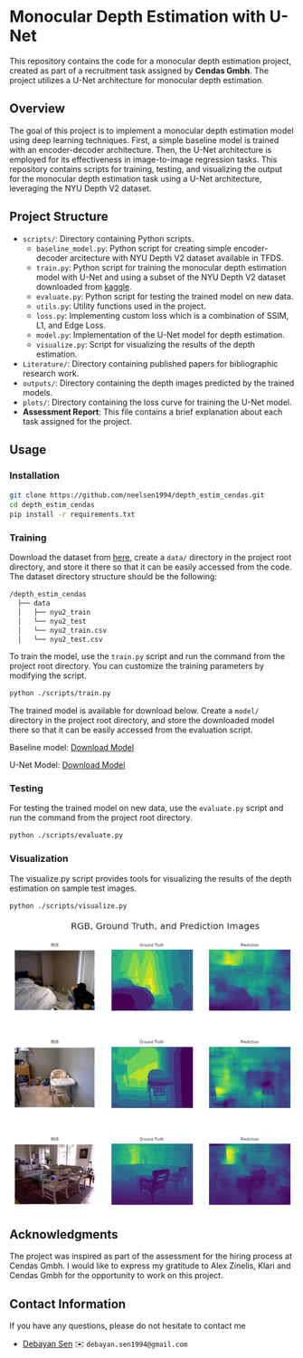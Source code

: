 # Monocular Depth Estimation with U-Net

This repository contains the code for a monocular depth estimation project, created as part of a recruitment task assigned by **Cendas Gmbh**. The project utilizes a U-Net architecture for monocular depth estimation.

## Overview

The goal of this project is to implement a monocular depth estimation model using deep learning techniques. First, a simple baseline model is trained with an encoder-decoder architecture. Then, the U-Net architecture is employed for its effectiveness in image-to-image regression tasks. This repository contains scripts for training, testing, and visualizing the output for the monocular depth estimation task using a U-Net architecture, leveraging the NYU Depth V2 dataset.

## Project Structure

- `scripts/`: Directory containing Python scripts.
  - `baseline_model.py`: Python script for creating simple encoder-decoder arcitecture with NYU Depth V2 dataset available in TFDS.   
  - `train.py`: Python script for training the monocular depth estimation model with U-Net and using a subset of the NYU Depth V2 dataset downloaded from [kaggle](https://www.kaggle.com/datasets/soumikrakshit/nyu-depth-v2).
  - `evaluate.py`: Python script for testing the trained model on new data.
  - `utils.py`: Utility functions used in the project.
  - `loss.py`: Implementing custom loss which is a combination of SSIM, L1, and Edge Loss.
  - `model.py`: Implementation of the U-Net model for depth estimation.
  - `visualize.py`: Script for visualizing the results of the depth estimation.
- `Literature/`: Directory containing published papers for bibliographic research work.
- `outputs/`: Directory containing the depth images predicted by the trained models.
- `plots/`: Directory containing the loss curve for training the U-Net model.
- **Assessment Report**: This file contains a brief explanation about each task assigned for the project.

## Usage

### Installation

```bash
git clone https://github.com/neelsen1994/depth_estim_cendas.git
cd depth_estim_cendas
pip install -r requirements.txt
```

### Training

Download the dataset from [here](https://www.kaggle.com/datasets/soumikrakshit/nyu-depth-v2), create a `data/` directory in the project root directory, and store it there so that it can be easily accessed from the code. The dataset directory structure should be the following:

```
/depth_estim_cendas
  ├── data
  │   ├── nyu2_train
  │   └── nyu2_test
  │   └── nyu2_train.csv
  │   └── nyu2_test.csv
```
To train the model, use the `train.py` script and run the command from the project root directory. You can customize the training parameters by modifying the script. 

```bash
python ./scripts/train.py
```

The trained model is available for download below. Create a `model/` directory in the project root directory, and store the downloaded model there so that it can be easily accessed from the evaluation script.

Baseline model: [Download Model](https://drive.google.com/file/d/1Dus3U8t3iR2yiTdQaIcp1j90zG7lolga/view?usp=sharing)

U-Net Model: [Download Model](https://drive.google.com/file/d/1HD05i0DMDgtU0PWUFBssCL867-BWmrR1/view?usp=sharing)

### Testing

For testing the trained model on new data, use the `evaluate.py` script and run the command from the project root directory.

```bash
python ./scripts/evaluate.py
```

### Visualization 

The visualize.py script provides tools for visualizing the results of the depth estimation on sample test images.

```bash
python ./scripts/visualize.py
```

![Output Image](./outputs/output_test2.png)

## Acknowledgments

The project was inspired as part of the assessment for the hiring process at Cendas Gmbh. I would like to express my gratitude to Alex Zinelis, Klari and Cendas Gmbh for the opportunity to work on this project.

## Contact Information

If you have any questions, please do not hesitate to contact me
* [Debayan Sen][sjlink] :envelope: `debayan.sen1994@gmail.com`

[sjlink]: debayan.sen1994@gmail.com

